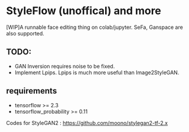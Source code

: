 # StyleFlow (unoffical) and more
\[WIP\]A runnable face editing thing on colab/jupyter. SeFa, Ganspace are also supported.

## TODO:
- GAN Inversion requires noise to be fixed.
- Implement Lpips. Lpips is much more useful than Image2StyleGAN.

## requirements
- tensorflow >= 2.3
- tensorflow_probability >= 0.11

Codes for StyleGAN2 : https://github.com/moono/stylegan2-tf-2.x


